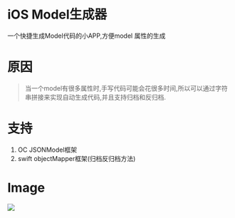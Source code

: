 # iOS Model生成器
一个快捷生成Model代码的小APP,方便model 属性的生成

# 原因
> 当一个model有很多属性时,手写代码可能会花很多时间,所以可以通过字符串拼接来实现自动生成代码,并且支持归档和反归档.

# 支持
1. OC JSONModel框架
2. swift objectMapper框架(归档反归档方法)



# Image
![](/image/1.png)